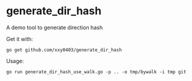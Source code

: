 # generate_dir_hash
A demo tool to generate direction hash

Get it with:
    
    go get github.com/xxy0403/generate_dir_hash

Usage:
    
    go run generate_dir_hash_use_walk.go -p .. -o tmp/bywalk -i tmp git
